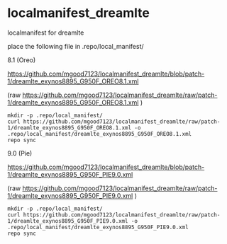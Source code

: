 # localmanifest_dreamlte
localmanifest for dreamlte


place the following file in .repo/local_manifest/

8.1 (Oreo)

https://github.com/mgood7123/localmanifest_dreamlte/blob/patch-1/dreamlte_exynos8895_G950F_OREO8.1.xml

(raw https://github.com/mgood7123/localmanifest_dreamlte/raw/patch-1/dreamlte_exynos8895_G950F_OREO8.1.xml )


```
mkdir -p .repo/local_manifest/
curl https://github.com/mgood7123/localmanifest_dreamlte/raw/patch-1/dreamlte_exynos8895_G950F_OREO8.1.xml -o .repo/local_manifest/dreamlte_exynos8895_G950F_OREO8.1.xml
repo sync
```

9.0 (Pie)

https://github.com/mgood7123/localmanifest_dreamlte/blob/patch-1/dreamlte_exynos8895_G950F_PIE9.0.xml

(raw https://github.com/mgood7123/localmanifest_dreamlte/raw/patch-1/dreamlte_exynos8895_G950F_PIE9.0.xml )


```
mkdir -p .repo/local_manifest/
curl https://github.com/mgood7123/localmanifest_dreamlte/raw/patch-1/dreamlte_exynos8895_G950F_PIE9.0.xml -o .repo/local_manifest/dreamlte_exynos8895_G950F_PIE9.0.xml
repo sync
```
